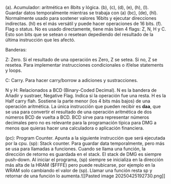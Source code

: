 (a). Acumulador: aritmética en 8bits y lógica.
(b), (c), (d), (e), (h), (l). Guardar datos temporalmente mientras se trabaja con (a)
(bc), (de), (hl). Normalmente usado para sostener valores 16bits y ejecutar direcciones indirectas. (hl) es el más versátil y puede hacer operaciones de 16 bits.
(f). Flag o status. No es usado directamente, tiene más bien 4 flags: Z, N, H y C. Esto son bits que se setean o resetean depediendo del resultado de la última instrucción que les afectó.

Banderas:

Z: Zero. Si el resultado de una operación es Zero, Z se setea. Si no, Z se resetea. Para implementar instrucciones condicionales o if/else statements y loops.

C: Carry. Para hacer carry/borrow a adiciones y sustracciones.

N y H: Relacionados a BCD (Binary-Coded Decimal). N es la bandera de Añadir y sustraer, Negative Flag. Indica si la operación fue una resta. H es la Half carry flah. Sostiene la parte menor (los 4 bits más bajos) de una operación aritmética. La única instrucción que pueden recibir es **daa**, que se usa para convertir el resultado de una operación aritmética de dos números BCD de vuelta a BCD. BCD sirve para representar números decimales pero no es relevante para la programación típica para DMG a menos que quieras hacer una calculadora o aplicación financiera.

(pc): Program Counter. Apunta a la siguiente instrucción que será ejecutada por la cpu. 
(sp): Stack counter. Para guardar data temporalmente, pero más se usa para llamadas a funciones. Cuando se llama una función, la dirección de retorno es guardada en el stack. El stack de DMG es siempre push-down. Al iniciar el programa, (sp) siempre se inicializa en la dirección más alta de la HRAM ($FFFE) pero puede reubicarse, por ejemplo en la WRAM solo cambiando el valor de (sp). Llamar una función resta sp y retornar de una función lo aumenta.![[Pasted image 20250425192730.png]]
